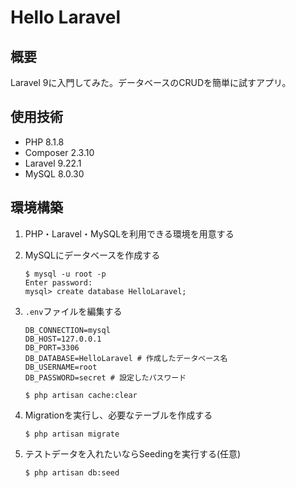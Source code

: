 # Hello Laravel

## 概要
Laravel 9に入門してみた。データベースのCRUDを簡単に試すアプリ。

## 使用技術
- PHP 8.1.8
- Composer 2.3.10
- Laravel 9.22.1
- MySQL 8.0.30

## 環境構築
1. PHP・Laravel・MySQLを利用できる環境を用意する

2. MySQLにデータベースを作成する
    ```
    $ mysql -u root -p
    Enter password:
    mysql> create database HelloLaravel;
    ```

3. `.env`ファイルを編集する
    ```
    DB_CONNECTION=mysql
    DB_HOST=127.0.0.1
    DB_PORT=3306
    DB_DATABASE=HelloLaravel # 作成したデータベース名
    DB_USERNAME=root
    DB_PASSWORD=secret # 設定したパスワード
    ```

    ```
    $ php artisan cache:clear
    ```

4. Migrationを実行し、必要なテーブルを作成する
    ```
    $ php artisan migrate
    ```

5. テストデータを入れたいならSeedingを実行する(任意)
    ```
    $ php artisan db:seed
    ```
